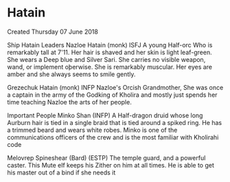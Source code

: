 # Hatain
Created Thursday 07 June 2018

Ship Hatain
Leaders
Nazloe Hatain (monk) ISFJ
A young Half-orc Who is remarkably tall at 7'11. Her hair is shaved and her skin is light leaf-green. She wears a Deep blue and Silver Sari. She carries no visible weapon, wand, or implement oþerwise. She is remarkably muscular. Her eyes are amber  and she always seems to smile gently.
			
Grezechuk Hatain (monk) INFP
Nazloe's Orcish Grandmother, She was once a captain in the army of the Godking of Kholira and mostly just spends her time teaching Nazloe the arts of her people.
			
Important People
Minko Shan (INFP)
A Half-dragon druid whose long Aurburn hair is tied in a single braid that is tied around a spiked ring. He has a trimmed beard and wears white robes. Minko is one of the communications officers of the crew and is the most familiar with Kholirahi code
			
Melovrep Spineshear (Bard) (ESTP)
The temple guard, and a powerful caster. This Mute elf keeps his Zither on him at all times. He is able to get his master out of a bind if she needs it

